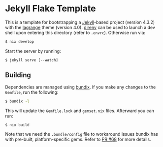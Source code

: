 # Jekyll Flake Template

This is a template for bootstrapping a [Jekyll](https://jekyllrb.com/)-based
project (version 4.3.2) with the [lagrange](https://github.com/LeNPaul/Lagrange)
theme (version 4.0). [direnv](https://direnv.net/) can be used to launch a dev
shell upon entering this directory (refer to `.envrc`). Otherwise run via:
```bash
$ nix develop
```
Start the server by running:
```
$ jekyll serve [--watch]
```

## Building

Dependencies are managed using [bundix](https://github.com/nix-community/bundix).
If you make any changes to the `Gemfile`, run the following:
```bash
$ bundix -l
```
This will update the `Gemfile.lock` and `gemset.nix` files. Afterward you can
run:
```bash
$ nix build
```
Note that we need the `.bundle/config` file to workaround issues bundix has with
pre-built, platform-specific gems. Refer to
[PR #68](https://github.com/nix-community/bundix/pull/68) for more details.
